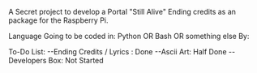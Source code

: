 A Secret project to develop a Portal "Still Alive" Ending credits as an package for the Raspberry Pi.

Language Going to be coded in: Python OR Bash OR something else
By: <Subject Names Here>


To-Do List:
	--Ending Credits / Lyrics : Done
	--Ascii Art: Half Done
	--Developers Box: Not Started
